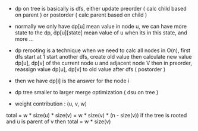 - dp on tree is basically is dfs, either update preorder ( calc child based on parent ) or postorder ( calc parent based on child )

- normally we only have dp[u] mean value in node u, we can have more state to the dp, dp[u][state] mean value of u when its in this state, and more ...

- dp rerooting is a technique when we need to calc all nodes in O(n), first dfs start at 1
start another dfs, create old value then calculate new value dp[u], dp[v] of the current node u and adjacent node V then in preorder, 
reassign value dp[u], dp[v] to old value after dfs ( postorder )

- then we have dp[i] is the answer for the node i

- dp tree smaller to larger merge optimization ( dsu on tree )

- weight contribution : 
(u, v, w)

total = w * size(u) * size(v) = w * size(v) * (n - size(v))
if the tree is rooted and u is parent of v then 
total = w * size(v)
